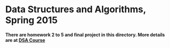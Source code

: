 # Data Structures and Algorithms, Spring 2015
#### There are homework 2 to 5 and final project in this directory. More details are at [DSA Course]
[DSA Course]:http://www.csie.ntu.edu.tw/~htlin/course/dsa15spring/